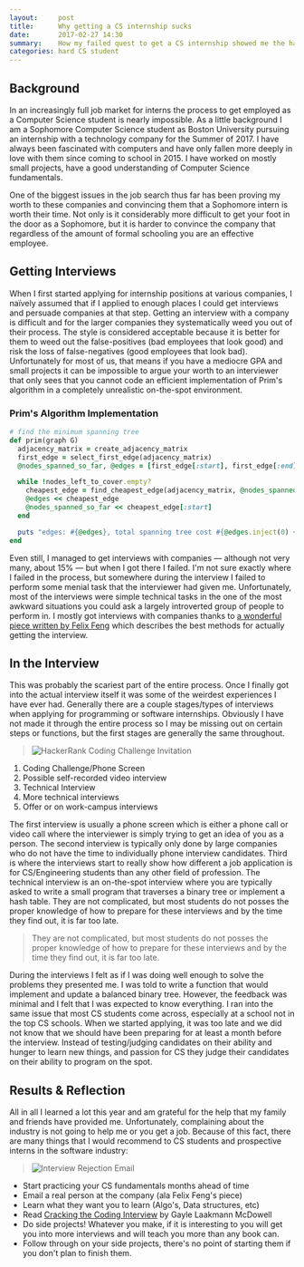 ```yaml
---
layout:     post
title:      Why getting a CS internship sucks
date:       2017-02-27 14:30
summary:    How my failed quest to get a CS internship showed me the harsh reality of the software industry and how you need to fit the right model.
categories: hard CS student
---
```


## Background

In an increasingly full job market for interns the process to get employed as a Computer Science
student is nearly impossible. As a little background I am a Sophomore Computer Science
student as Boston University pursuing an internship with a technology company for the
Summer of 2017. I have always been fascinated with computers and have only fallen
more deeply in love with them since coming to school in 2015. I have worked on mostly
small projects, have a good understanding of Computer Science fundamentals.

One of the biggest issues in the job search thus far has been proving my worth
to these companies and convincing them that a Sophomore intern is worth their time.
Not only is it considerably more difficult to get your foot in the door as a Sophomore,
but it is harder to convince the company that regardless of the amount of formal
schooling you are an effective employee.

## Getting Interviews

When I first started applying for internship positions at various companies, I
naïvely assumed that if I applied to enough places I could get interviews and
persuade companies at that step. Getting an interview with a company is difficult
and for the larger companies they systematically weed you out of their process. The
style is considered acceptable because it is better for them to weed out the false-positives
(bad employees that look good) and risk the loss of false-negatives (good employees that
  look bad). Unfortunately for most of us, that means if you have a mediocre GPA
and small projects it can be impossible to argue your worth to an interviewer that
only sees that you cannot code an efficient implementation of Prim's algorithm in
a completely unrealistic on-the-spot environment.

### Prim's Algorithm Implementation
```ruby
# find the minimum spanning tree
def prim(graph G)
  adjacency_matrix = create_adjacency_matrix
  first_edge = select_first_edge(adjacency_matrix)
  @nodes_spanned_so_far, @edges = [first_edge[:start], first_edge[:end]], [first_edge]

  while !nodes_left_to_cover.empty?
    cheapest_edge = find_cheapest_edge(adjacency_matrix, @nodes_spanned_so_far, number_of_nodes)
    @edges << cheapest_edge
    @nodes_spanned_so_far << cheapest_edge[:start]  
  end

  puts "edges: #{@edges}, total spanning tree cost #{@edges.inject(0) {|acc, edge| acc + edge[:weight]}}"
end
```

Even still, I managed to get interviews with companies &mdash; although not very many,
about 15% &mdash; but when I got there I failed. I'm not sure exactly where I failed
in the process, but somewhere during the interview I failed to perform some menial
task that the interviewer had given me. Unfortunately, most of the interviews were
simple technical tasks in the one of the most awkward situations you could ask a
largely introverted group of people to perform in. I mostly got interviews with
companies thanks to [a wonderful piece written by Felix Feng](https://medium.freecodecamp.com/5-key-learnings-from-the-post-bootcamp-job-search-9a07468d2331#.kcgstarkj)
which describes the best methods for actually getting the interview.

## In the Interview

This was probably the scariest part of the entire process. Once I finally got into
the actual interview itself it was some of the weirdest experiences I have ever had.
Generally there are a couple stages/types of interviews when applying for programming
or software internships. Obviously I have not made it through the entire process
so I may be missing out on certain steps or functions, but the first stages are
generally the same throughout.

> ![HackerRank Coding Challenge Invitation](/blog/images/mozilla-hackerrank.png)

1. Coding Challenge/Phone Screen
2. Possible self-recorded video interview
3. Technical Interview
4. More technical interviews
5. Offer or on work-campus interviews

The first interview is usually a phone screen which is either a phone call or video
call where the interviewer is simply trying to get an idea of you as a person. The
second interview is typically only done by large companies who do not have the time
to individually phone interview candidates. Third is where the interviews start
to really show how different a job application is for CS/Engineering students
than any other field of profession. The technical interview is an on-the-spot
interview where you are typically asked to write a small program that traverses a
binary tree or implement a hash table. They are not complicated, but most students
do not posses the proper knowledge of how to prepare for these interviews and by
the time they find out, it is far too late.

> They are not complicated, but most students
  do not posses the proper knowledge of how to prepare for these interviews and by
  the time they find out, it is far too late.

During the interviews I felt as if I was doing well enough to solve the problems
they presented me. I was told to write a function that would implement and update
a balanced binary tree. However, the feedback was minimal and I felt that I was expected
to know everything. I ran into the same issue that most CS students come across,
especially at a school not in the top CS schools. When we started applying, it
was too late and we did not know that we should have been preparing for at least a
month before the interview. Instead of testing/judging candidates on their ability
and hunger to learn new things, and passion for CS they judge their candidates on
their ability to program on the spot.

## Results &amp; Reflection

All in all I learned a lot this year and am grateful for the help that my family
and friends have provided me. Unfortunately, complaining about the industry is not
going to help me or you get a job. Because of this fact, there are many things
that I would recommend to CS students and prospective interns in the software industry:

> ![Interview Rejection Email](/blog/images/basecamp-reject.png)

- Start practicing your CS fundamentals months ahead of time
- Email a real person at the company (ala Felix Feng's piece)
- Learn what they want you to learn (Algo's, Data structures, etc)
- Read [Cracking the Coding Interview](https://www.amazon.com/Cracking-Coding-Interview-Programming-Questions/dp/0984782850/ref=pd_sbs_14_t_0?_encoding=UTF8&psc=1&refRID=9VYEGF6MTP5FGEXEZTRF) by Gayle Laakmann McDowell
- Do side projects! Whatever you make, if it is interesting to you will get you into more interviews and will teach you more than any book can.
- Follow through on your side projects, there's no point of starting them if you don't plan to finish them.
